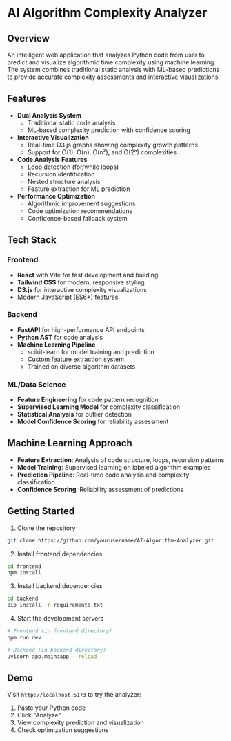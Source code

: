 # AI Algorithm Complexity Analyzer

## Overview
An intelligent web application that analyzes Python code from user to predict and visualize algorithmic time complexity using machine learning. The system combines traditional static analysis with ML-based predictions to provide accurate complexity assessments and interactive visualizations.

## Features
- **Dual Analysis System**
  - Traditional static code analysis
  - ML-based complexity prediction with confidence scoring
- **Interactive Visualization**
  - Real-time D3.js graphs showing complexity growth patterns
  - Support for O(1), O(n), O(n²), and O(2ⁿ) complexities
- **Code Analysis Features**
  - Loop detection (for/while loops)
  - Recursion identification
  - Nested structure analysis
  - Feature extraction for ML prediction
- **Performance Optimization**
  - Algorithmic improvement suggestions
  - Code optimization recommendations
  - Confidence-based fallback system

## Tech Stack
### Frontend
- **React** with Vite for fast development and building
- **Tailwind CSS** for modern, responsive styling
- **D3.js** for interactive complexity visualizations
- Modern JavaScript (ES6+) features

### Backend
- **FastAPI** for high-performance API endpoints
- **Python AST** for code analysis
- **Machine Learning Pipeline**
  - scikit-learn for model training and prediction
  - Custom feature extraction system
  - Trained on diverse algorithm datasets

### ML/Data Science
- **Feature Engineering** for code pattern recognition
- **Supervised Learning Model** for complexity classification
- **Statistical Analysis** for outlier detection
- **Model Confidence Scoring** for reliability assessment

## Machine Learning Approach
- **Feature Extraction**: Analysis of code structure, loops, recursion patterns
- **Model Training**: Supervised learning on labeled algorithm examples
- **Prediction Pipeline**: Real-time code analysis and complexity classification
- **Confidence Scoring**: Reliability assessment of predictions

## Getting Started
1. Clone the repository
```bash
git clone https://github.com/yourusername/AI-Algorithm-Analyzer.git
```

2. Install frontend dependencies
```bash
cd frontend
npm install
```

3. Install backend dependencies
```bash
cd backend
pip install -r requirements.txt
```

4. Start the development servers
```bash
# Frontend (in frontend directory)
npm run dev

# Backend (in backend directory)
uvicorn app.main:app --reload
```

## Demo
Visit `http://localhost:5173` to try the analyzer:
1. Paste your Python code
2. Click "Analyze"
3. View complexity prediction and visualization
4. Check optimization suggestions

